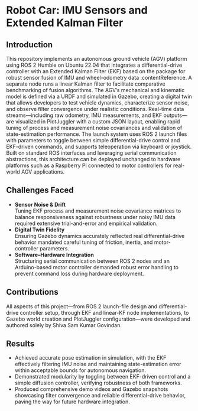 # Robot Car: IMU Sensors and Extended Kalman Filter
## Introduction
This repository implements an autonomous ground vehicle (AGV) platform using ROS 2 Humble on Ubuntu 22.04 that integrates a differential-drive controller with an Extended Kalman Filter (EKF) based on the package for robust sensor fusion of IMU and wheel-odometry data :contentReference. A separate node runs a linear Kalman filter to facilitate comparative benchmarking of fusion algorithms. The AGV’s mechanical and kinematic model is defined via a URDF and simulated in Gazebo, creating a digital twin that allows developers to test vehicle dynamics, characterize sensor noise, and observe filter convergence under realistic conditions. Real-time data streams—including raw odometry, IMU measurements, and EKF outputs—are visualized in PlotJuggler with a custom JSON layout, enabling rapid tuning of process and measurement noise covariances and validation of state-estimation performance. The launch system uses ROS 2 launch files with parameters to toggle between simple differential-drive control and EKF-driven commands, and supports teleoperation via keyboard or joystick. Built on standard ROS interfaces and leveraging serial communication abstractions, this architecture can be deployed unchanged to hardware platforms such as a Raspberry Pi connected to motor controllers for real-world AGV applications. 


## Challenges Faced
- **Sensor Noise & Drift**  
  Tuning EKF process and measurement noise covariance matrices to balance responsiveness against robustness under noisy IMU data required extensive trial-and-error and empirical validation.  
- **Digital Twin Fidelity**  
  Ensuring Gazebo dynamics accurately reflected real differential-drive behavior mandated careful tuning of friction, inertia, and motor-controller parameters.  
- **Software–Hardware Integration**  
  Structuring serial communication between ROS 2 nodes and an Arduino-based motor controller demanded robust error handling to prevent command loss during hardware deployment.

## Contributions
All aspects of this project—from ROS 2 launch-file design and differential-drive controller setup, through EKF and linear-KF node implementations, to Gazebo world creation and PlotJuggler configuration—were developed and authored solely by Shiva Sam Kumar Govindan.

## Results
- Achieved accurate pose estimation in simulation, with the EKF effectively filtering IMU noise and maintaining state-estimation error within acceptable bounds for autonomous navigation.  
- Demonstrated modularity by toggling between EKF-driven control and a simple diffusion controller, verifying robustness of both frameworks.  
- Produced comprehensive demo videos and Gazebo snapshots showcasing filter convergence and reliable differential-drive behavior, paving the way for future hardware integration.  
